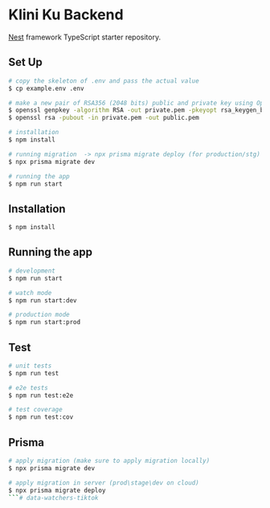 # Klini Ku Backend

[Nest](https://github.com/nestjs/nest) framework TypeScript starter repository.

## Set Up

```bash
# copy the skeleton of .env and pass the actual value
$ cp example.env .env

# make a new pair of RSA356 (2048 bits) public and private key using OpenSSL
$ openssl genpkey -algorithm RSA -out private.pem -pkeyopt rsa_keygen_bits:2048
$ openssl rsa -pubout -in private.pem -out public.pem

# installation 
$ npm install

# running migration  -> npx prisma migrate deploy (for production/stg)
$ npx prisma migrate dev 

# running the app
$ npm run start
```

## Installation

```bash
$ npm install
```

## Running the app

```bash
# development
$ npm run start

# watch mode
$ npm run start:dev

# production mode
$ npm run start:prod
```

## Test

```bash
# unit tests
$ npm run test

# e2e tests
$ npm run test:e2e

# test coverage
$ npm run test:cov
```

## Prisma

```bash
# apply migration (make sure to apply migration locally)
$ npx prisma migrate dev

# apply migration in server (prod\stage\dev on cloud)
$ npx prisma migrate deploy
```# data-watchers-tiktok
